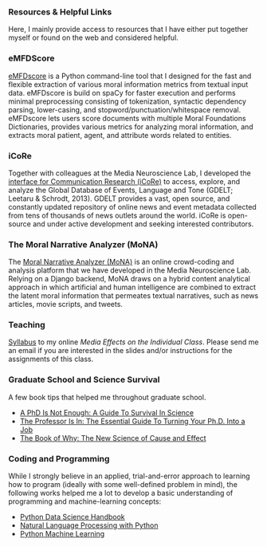 ### Resources & Helpful Links

Here, I mainly provide access to resources that I have either put together myself or found on the web and considered helpful. 

### eMFDScore
[eMFDscore](https://github.com/medianeuroscience/emfdscore) is a Python command-line tool that I designed for the fast and flexible extraction of various moral information metrics from textual input data. eMFDscore is build on spaCy for faster execution and performs minimal preprocessing consisting of tokenization, syntactic dependency parsing, lower-casing, and stopword/punctuation/whitespace removal. eMFDscore lets users score documents with multiple Moral Foundations Dictionaries, provides various metrics for analyzing moral information, and extracts moral patient, agent, and attribute words related to entities.
 
 ### iCoRe
 Together with colleagues at the Media Neuroscience Lab, I developed the [interface for Communication Research (iCoRe)](http://icore.mnl.ucsb.edu/home) to access, explore, and analyze the Global Database of Events, Language and Tone (GDELT; Leetaru & Schrodt, 2013). GDELT provides a vast, open source, and constantly updated repository of online news and event metadata collected from tens of thousands of news outlets around the world. iCoRe is open-source and under active development and seeking interested contributors.
 
 ### The Moral Narrative Analyzer (MoNA)
 The [Moral Narrative Analyzer (MoNA)](https://mnl.ucsb.edu/mona/) is an online crowd-coding and analysis platform that we have developed in the Media Neuroscience Lab. Relying on a Django backend, MoNA draws on a hybrid content analytical approach in which artificial and human intelligence are combined to extract the latent moral information that permeates textual narratives, such as news articles, movie scripts, and tweets.

### Teaching 

[Syllabus](https://fhopp.github.io/teaching_materials/comm113_hopp_syllabus_summer20.docx.pdf) to my online _Media Effects on the Individual Class_. Please send me an email if you are interested in the slides and/or instructions for the assignments of this class.

### Graduate School and Science Survival

A few book tips that helped me throughout graduate school. 

* [A PhD Is Not Enough: A Guide To Survival In Science](https://www.goodreads.com/book/show/587478.A_PhD_Is_Not_Enough)
* [The Professor Is In: The Essential Guide To Turning Your Ph.D. Into a Job ](https://www.goodreads.com/book/show/24811991-the-professor-is-in?from_search=true&from_srp=true&qid=CCSYKC4zhl&rank=1)
* [The Book of Why: The New Science of Cause and Effect](https://www.goodreads.com/book/show/36204378-the-book-of-why?from_search=true&from_srp=true&qid=tUhhcGEa3o&rank=1)
 
### Coding and Programming 

While I strongly believe in an applied, trial-and-error approach to learning how to program (ideally with some well-defined problem in mind), the following works helped me a lot to develop a basic understanding of programming and machine-learning concepts:

* [Python Data Science Handbook](https://jakevdp.github.io/PythonDataScienceHandbook/)
* [Natural Language Processing with Python](http://www.datascienceassn.org/sites/default/files/Natural%20Language%20Processing%20with%20Python.pdf)
* [Python Machine Learning](https://github.com/rasbt/python-machine-learning-book)


